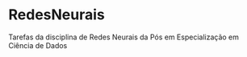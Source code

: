 # RedesNeurais
Tarefas da disciplina de Redes Neurais da Pós em Especialização em Ciência de Dados 
